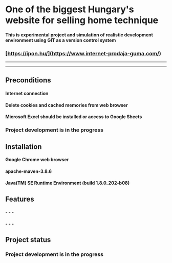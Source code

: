 # One of the biggest Hungary's website for selling home technique
#### This is experimental project and simulation of realistic development environment using GIT as a version control system
### [https://ipon.hu/](https://www.internet-prodaja-guma.com/) ###
***
***
## Preconditions
#### Internet connection ####
#### Delete cookies and cached memories from web browser ####
#### Microsoft Excel should be installed or access to Google Sheets ###

### Project development is in the progress

## Installation

#### Google Chrome web browser ####
#### apache-maven-3.8.6 ####
#### Java(TM) SE Runtime Environment (build 1.8.0_202-b08) ####
## Features

#### - - - ####
#### - - - ####

## Project status

### Project development is in the progress


